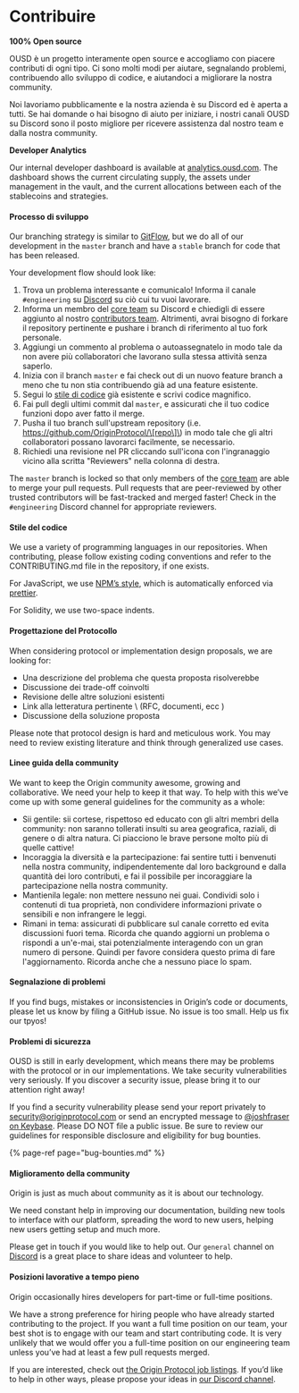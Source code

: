 # Contribuire

**100% Open source**

OUSD è un progetto interamente open source e accogliamo con piacere contributi di ogni tipo. Ci sono molti modi per aiutare, segnalando problemi, contribuendo allo sviluppo di codice, e aiutandoci a migliorare la nostra community.

Noi lavoriamo pubblicamente e la nostra azienda è su Discord ed è aperta a tutti. Se hai domande o hai bisogno di aiuto per iniziare, i nostri canali OUSD su Discord sono il posto migliore per ricevere assistenza dal nostro team e dalla nostra community.

**Developer Analytics**

Our internal developer dashboard is available at [analytics.ousd.com](https://analytics.ousd.com). The dashboard shows the current circulating supply, the assets under management in the vault, and the current allocations between each of the stablecoins and strategies.

#### Processo di sviluppo

Our branching strategy is similar to [GitFlow](http://nvie.com/posts/a-successful-git-branching-model/), but we do all of our development in the `master` branch and have a `stable` branch for code that has been released.

Your development flow should look like:

1. Trova un problema interessante e comunicalo! Informa il canale `#engineering` su [Discord](https://discord.gg/jyxpUSe) su ciò cui tu vuoi lavorare.
2. Informa un membro del [core team](https://github.com/orgs/OriginProtocol/teams/core/members) su Discord e chiedigli di essere aggiunto al nostro [contributors team](https://github.com/orgs/OriginProtocol/teams/contributors). Altrimenti, avrai bisogno di forkare il repository pertinente e pushare i branch di riferimento al tuo fork personale.
3. Aggiungi un commento al problema o autoassegnatelo in modo tale da non avere più collaboratori che lavorano sulla stessa attività senza saperlo.
4. Inizia con il branch `master` e fai check out di un nuovo feature branch a meno che tu non stia contribuendo già ad una feature esistente.
5. Segui lo [stile di codice](https://docs.originprotocol.com/guides/getting_started/contributing.html#contributing-email-coding-style) già esistente e scrivi codice magnifico.
6. Fai pull degli ultimi commit dal `master`, e assicurati che il tuo codice funzioni dopo aver fatto il merge.
7. Pusha il tuo branch sull'upstream repository \(i.e. https://github.com/OriginProtocol/\[repo\]\) in modo tale che gli altri collaboratori possano lavorarci facilmente, se necessario.
8. Richiedi una revisione nel PR cliccando sull'icona con l'ingranaggio vicino alla scritta "Reviewers" nella colonna di destra.

The `master` branch is locked so that only members of the [core team](https://github.com/orgs/OriginProtocol/teams/core) are able to merge your pull requests. Pull requests that are peer-reviewed by other trusted contributors will be fast-tracked and merged faster! Check in the `#engineering` Discord channel for appropriate reviewers.

#### Stile del codice

We use a variety of programming languages in our repositories. When contributing, please follow existing coding conventions and refer to the CONTRIBUTING.md file in the repository, if one exists.

For JavaScript, we use [NPM’s style](https://docs.npmjs.com/misc/coding-style), which is automatically enforced via [prettier](https://prettier.io/).

For Solidity, we use two-space indents.

#### Progettazione del Protocollo

When considering protocol or implementation design proposals, we are looking for:

* Una descrizione del problema che questa proposta risolverebbe
* Discussione dei trade-off coinvolti
* Revisione delle altre soluzioni esistenti
* Link alla letteratura pertinente \ (RFC, documenti, ecc \)
* Discussione della soluzione proposta

Please note that protocol design is hard and meticulous work. You may need to review existing literature and think through generalized use cases.

#### Linee guida della community

We want to keep the Origin community awesome, growing and collaborative. We need your help to keep it that way. To help with this we’ve come up with some general guidelines for the community as a whole:

* Sii gentile: sii cortese, rispettoso ed educato con gli altri membri della community: non saranno tollerati insulti su area geografica, raziali, di genere o di altra natura. Ci piacciono le brave persone molto più di quelle cattive!
* Incoraggia la diversità e la partecipazione: fai sentire tutti i benvenuti nella nostra community, indipendentemente dal loro background e dalla quantità dei loro contributi, e fai il possibile per incoraggiare la partecipazione nella nostra community.
* Mantienila legale: non mettere nessuno nei guai. Condividi solo i contenuti di tua proprietà, non condividere informazioni private o sensibili e non infrangere le leggi.
* Rimani in tema: assicurati di pubblicare sul canale corretto ed evita discussioni fuori tema. Ricorda che quando aggiorni un problema o rispondi a un'e-mai, stai potenzialmente interagendo con un gran numero di persone. Quindi per favore considera questo prima di fare l'aggiornamento. Ricorda anche che a nessuno piace lo spam.

#### Segnalazione di problemi

If you find bugs, mistakes or inconsistencies in Origin’s code or documents, please let us know by filing a GitHub issue. No issue is too small. Help us fix our tpyos!

#### Problemi di sicurezza

OUSD is still in early development, which means there may be problems with the protocol or in our implementations. We take security vulnerabilities very seriously. If you discover a security issue, please bring it to our attention right away!

If you find a security vulnerability please send your report privately to [security@originprotocol.com](mailto:security@originprotocol.com) or send an encrypted message to [@joshfraser on Keybase](https://keybase.io/joshfraser). Please DO NOT file a public issue. Be sure to review our guidelines for responsible disclosure and eligibility for bug bounties.

{% page-ref page="bug-bounties.md" %}

#### **Miglioramento della community**

Origin is just as much about community as it is about our technology.

We need constant help in improving our documentation, building new tools to interface with our platform, spreading the word to new users, helping new users getting setup and much more.

Please get in touch if you would like to help out. Our `general` channel on [Discord](https://www.originprotocol.com/discord) is a great place to share ideas and volunteer to help.

#### Posizioni lavorative a tempo pieno

Origin occasionally hires developers for part-time or full-time positions.

We have a strong preference for hiring people who have already started contributing to the project. If you want a full time position on our team, your best shot is to engage with our team and start contributing code. It is very unlikely that we would offer you a full-time position on our engineering team unless you’ve had at least a few pull requests merged.

If you are interested, check out [the Origin Protocol job listings](https://angel.co/originprotocol/jobs). If you’d like to help in other ways, please propose your ideas in [our Discord channel](https://www.originprotocol.com/discord).




